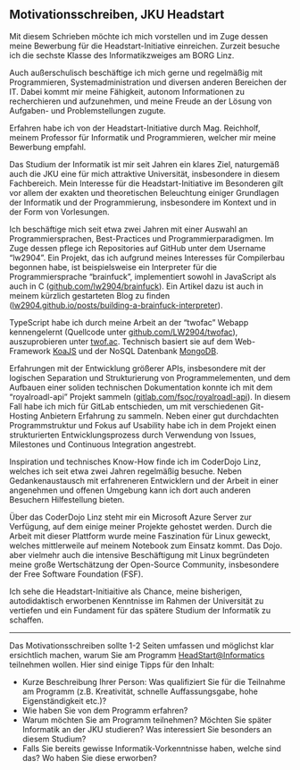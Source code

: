 ## Motivationsschreiben, JKU Headstart

Mit diesem Schrieben möchte ich mich vorstellen und im Zuge dessen meine Bewerbung für die Headstart-Initiative einreichen. Zurzeit besuche ich die sechste Klasse des Informatikzweiges am BORG Linz.

Auch außerschulisch beschäftige ich mich gerne und regelmäßig mit Programmieren, Systemadministration und diversen anderen Bereichen der IT. Dabei kommt mir meine Fähigkeit, autonom Informationen zu recherchieren und aufzunehmen, und meine Freude an der Lösung von Aufgaben- und Problemstellungen zugute.

Erfahren habe ich von der Headstart-Initiative durch Mag. Reichholf, meinem Professor für Informatik und Programmieren, welcher mir meine Bewerbung empfahl.

Das Studium der Informatik ist mir seit Jahren ein klares Ziel, naturgemäß auch die JKU eine für mich attraktive Universität, insbesondere in diesem Fachbereich. Mein Interesse für die Headstart-Initiative im Besonderen gilt vor allem der exakten und theoretischen Beleuchtung einiger Grundlagen der Informatik und der Programmierung, insbesondere im Kontext und in der Form von Vorlesungen.

Ich beschäftige mich seit etwa zwei Jahren mit einer Auswahl an Programmiersprachen, Best-Practices und Programmierparadigmen. Im Zuge dessen pflege ich Repositories auf GitHub unter dem Username “lw2904”. Ein Projekt, das ich aufgrund meines Interesses für Compilerbau begonnen habe, ist beispielsweise ein Interpreter für die Programmiersprache “brainfuck”, implementiert sowohl in JavaScript als auch in C ([github.com/lw2904/brainfuck](https://github.com/LW2904/brainfuck)). Ein Artikel dazu ist auch in meinem kürzlich gestarteten Blog zu finden ([lw2904.github.io/posts/building-a-brainfuck-interpreter](https://lw2904.github.io/posts/building-a-brainfuck-interpreter/)).

TypeScript habe ich durch meine Arbeit an der “twofac” Webapp kennengelernt (Quellcode unter [github.com/LW2904/twofac](https://github.com/LW2904/twofac)), auszuprobieren unter [twof.ac](https://twof.ac). Technisch basiert sie auf dem Web-Framework [KoaJS](https://koajs.com/) und der NoSQL Datenbank [MongoDB](https://www.mongodb.com/).

Erfahrungen mit der Entwicklung größerer APIs, insbesondere mit der logischen Separation und Strukturierung von Programmelementen, und dem Aufbauen einer soliden technischen Dokumentation konnte ich mit dem “royalroadl-api” Projekt sammeln ([gitlab.com/fsoc/royalroadl-api](https://gitlab.com/fsoc/royalroadl-api)). In diesem Fall habe ich mich für GitLab entschieden, um mit verschiedenen Git-Hosting Anbietern Erfahrung zu sammeln. Neben einer gut durchdachten Programmstruktur und Fokus auf Usability habe ich in dem Projekt einen strukturierten Entwicklungsprozess durch Verwendung von Issues, Milestones und Continuous Integration angestrebt.

Inspiration und technisches Know-How finde ich im CoderDojo Linz, welches ich seit etwa zwei Jahren regelmäßig besuche. Neben Gedankenaustausch mit erfahreneren Entwicklern und der Arbeit in einer angenehmen und offenen Umgebung kann ich dort auch anderen Besuchern Hilfestellung bieten.

Über das CoderDojo Linz steht mir ein Microsoft Azure Server zur Verfügung, auf dem einige meiner Projekte gehostet werden. Durch die Arbeit mit dieser Plattform wurde meine Faszination für Linux geweckt, welches mittlerweile auf meinem Notebook zum Einsatz kommt. Das Dojo. aber vielmehr auch die intensive Beschäftigung mit Linux begründeten meine große Wertschätzung der Open-Source Community, insbesondere der Free Software Foundation (FSF).

Ich sehe die Headstart-Initiaitive als Chance, meine bisherigen, autodidaktisch erworbenen Kenntnisse im Rahmen der Universität zu vertiefen und ein Fundament für das spätere Studium der Informatik zu schaffen.

---

Das Motivationsschreiben sollte 1-2 Seiten umfassen und möglichst klar ersichtlich machen, warum Sie am Programm [HeadStart@Informatics](http://informatik.jku.at/headstart/) teilnehmen wollen. Hier sind einige Tipps für den Inhalt:

- Kurze Beschreibung Ihrer Person: Was qualifiziert Sie für die Teilnahme am Programm (z.B. Kreativität, schnelle Auffassungsgabe, hohe Eigenständigkeit etc.)?
- Wie haben Sie von dem Programm erfahren? 
- Warum möchten Sie am Programm teilnehmen? Möchten Sie später Informatik an der JKU studieren? Was interessiert Sie besonders an diesem Studium? 
- Falls Sie bereits gewisse Informatik-Vorkenntnisse haben, welche sind das? Wo haben Sie diese erworben?